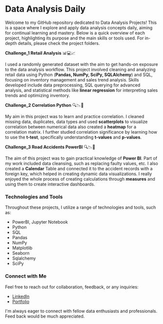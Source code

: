 # Data Analysis Daily 

Welcome to my GitHub repository dedicated to Data Analysis Projects! This is a space where I explore and apply data analysis concepts daily, aiming for continual learning and mastery. Below is a quick overview of each project, highlighting its purpose and the main skills or tools used. For in-depth details, please check the project folders.

**Challenge_1 Retail Analysis** 📊💻📈

I used a randomly generated dataset with the aim to get hands-on exposure to the data analysis workflow. 
This project involved cleaning and analyzing retail data using Python (**Pandas, NumPy, SciPy, SQLAlchemy**)
and SQL, focusing on inventory management and sales trend analysis. Skills developed include data preprocessing, 
SQL querying for advanced analysis, and statistical methods like **linear regression** for interpreting sales trends and optimizing inventory.

**Challenge_2 Correlation Python** 🔍📉🔢

My aim in this project was to learn and practice  correlation. I cleaned missing data, duplicates, data types
and used **scatterplots** to visualize correlation between numerical data also created a **heatmap** for a correlation
matrix. I further studied correlation significance by learning how to use the **t-test**, specifically understanding **t-values** and **p-values**.

**Challenge_3 Road Accidents PowerBI** 🔍📉🔢

The aim of this project was to gain practical knowledge of **Power BI**. Part of my work included data cleansing,
such as replacing faulty values, etc. I also created a **Calendar** Table and connected it to the accident records with 
a foreign key, which helped in creating dynamic data visualizations. I really enjoyed the whole process of creating calculations through **measures** and using them to create interactive dashboards.


### Technologies and Tools

Throughout these projects, I utilize a range of technologies and tools, such as:
- PowerBI, Jupyter Notebook
- Python
- SQL
- Pandas
- NumPy
- Matplotlib
- Seaborn
- Sqlalchemy
- SciPy 

  


### Connect with Me

Feel free to reach out for collaboration, feedback, or any inquiries:

- [LinkedIn](https://www.linkedin.com/in/alerdo-ballabani-450a85283/)
- [Portfolio](https://alerdo-ballabani.co.uk/)

I'm always eager to connect with fellow data enthusiasts and professionals.
Feed back would be much appreciated.

